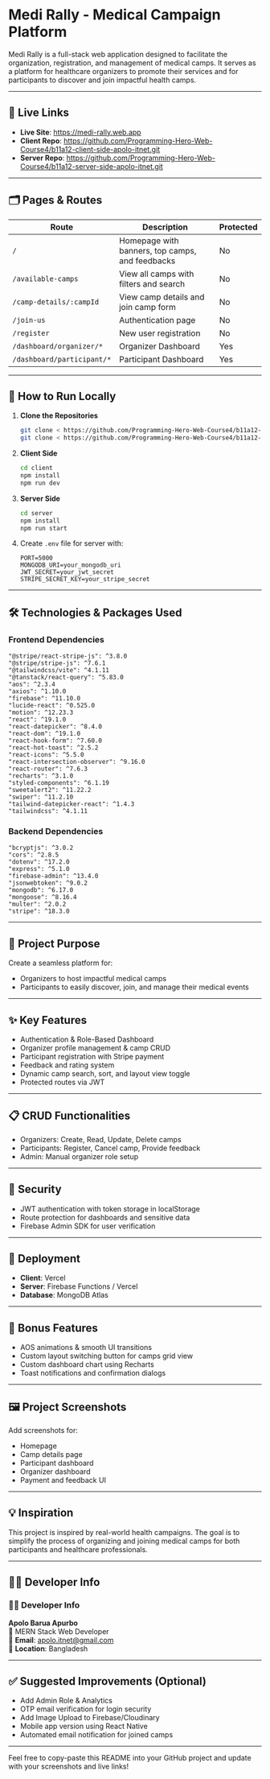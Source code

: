 # Medi Rally - Medical Campaign Platform

Medi Rally is a full-stack web application designed to facilitate the organization, registration, and management of medical camps. It serves as a platform for healthcare organizers to promote their services and for participants to discover and join impactful health camps.

---

## 🔗 Live Links

* **Live Site**: https://medi-rally.web.app <br>
* **Client Repo**: https://github.com/Programming-Hero-Web-Course4/b11a12-client-side-apolo-itnet.git <br>
* **Server Repo**: https://github.com/Programming-Hero-Web-Course4/b11a12-server-side-apolo-itnet.git <br>

---

## 🗂️ Pages & Routes

| Route                      | Description                                     | Protected |
| -------------------------- | ----------------------------------------------- | --------- |
| `/`                        | Homepage with banners, top camps, and feedbacks | No        |
| `/available-camps`         | View all camps with filters and search          | No        |
| `/camp-details/:campId`    | View camp details and join camp form            | No        |
| `/join-us`                 | Authentication page                             | No        |
| `/register`                | New user registration                           | No        |
| `/dashboard/organizer/*`   | Organizer Dashboard                             | Yes       |
| `/dashboard/participant/*` | Participant Dashboard                           | Yes       |

---

## 🚀 How to Run Locally

1. **Clone the Repositories**

   ```bash
   git clone < https://github.com/Programming-Hero-Web-Course4/b11a12-client-side-apolo-itnet.git >
   git clone < https://github.com/Programming-Hero-Web-Course4/b11a12-server-side-apolo-itnet.git >
   ```

2. **Client Side**

   ```bash
   cd client
   npm install
   npm run dev
   ```

3. **Server Side**

   ```bash
   cd server
   npm install
   npm run start
   ```

4. Create `.env` file for server with:

   ```env
   PORT=5000
   MONGODB_URI=your_mongodb_uri
   JWT_SECRET=your_jwt_secret
   STRIPE_SECRET_KEY=your_stripe_secret
   ```

---

## 🛠️ Technologies & Packages Used

### Frontend Dependencies

```
"@stripe/react-stripe-js": ^3.8.0
"@stripe/stripe-js": ^7.6.1
"@tailwindcss/vite": ^4.1.11
"@tanstack/react-query": ^5.83.0
"aos": ^2.3.4
"axios": ^1.10.0
"firebase": ^11.10.0
"lucide-react": ^0.525.0
"motion": ^12.23.3
"react": ^19.1.0
"react-datepicker": ^8.4.0
"react-dom": ^19.1.0
"react-hook-form": ^7.60.0
"react-hot-toast": ^2.5.2
"react-icons": ^5.5.0
"react-intersection-observer": ^9.16.0
"react-router": ^7.6.3
"recharts": ^3.1.0
"styled-components": ^6.1.19
"sweetalert2": ^11.22.2
"swiper": ^11.2.10
"tailwind-datepicker-react": ^1.4.3
"tailwindcss": ^4.1.11
```

### Backend Dependencies

```
"bcryptjs": ^3.0.2
"cors": ^2.8.5
"dotenv": ^17.2.0
"express": ^5.1.0
"firebase-admin": ^13.4.0
"jsonwebtoken": ^9.0.2
"mongodb": ^6.17.0
"mongoose": ^8.16.4
"multer": ^2.0.2
"stripe": ^18.3.0
```

---

## 🎯 Project Purpose

Create a seamless platform for:

* Organizers to host impactful medical camps
* Participants to easily discover, join, and manage their medical events

---

## ✨ Key Features

* Authentication & Role-Based Dashboard
* Organizer profile management & camp CRUD
* Participant registration with Stripe payment
* Feedback and rating system
* Dynamic camp search, sort, and layout view toggle
* Protected routes via JWT

---

## 📋 CRUD Functionalities

* Organizers: Create, Read, Update, Delete camps
* Participants: Register, Cancel camp, Provide feedback
* Admin: Manual organizer role setup

---

## 🔐 Security

* JWT authentication with token storage in localStorage
* Route protection for dashboards and sensitive data
* Firebase Admin SDK for user verification

---

## 🚀 Deployment

* **Client**: Vercel
* **Server**: Firebase Functions / Vercel
* **Database**: MongoDB Atlas

---

## 🎁 Bonus Features

* AOS animations & smooth UI transitions
* Custom layout switching button for camps grid view
* Custom dashboard chart using Recharts
* Toast notifications and confirmation dialogs

---

## 🖼️ Project Screenshots

Add screenshots for:

* Homepage
* Camp details page
* Participant dashboard
* Organizer dashboard
* Payment and feedback UI

---

## 💡 Inspiration

This project is inspired by real-world health campaigns. The goal is to simplify the process of organizing and joining medical camps for both participants and healthcare professionals.

---

## 👨‍💻 Developer Info

### 👨‍💻 Developer Info
**Apolo Barua Apurbo**   <br> 
💼 MERN Stack Web Developer  <br> 
📧 **Email**: apolo.itnet@gmail.com  <br> 
📍 **Location**: Bangladesh  <br> 

---

## ✅ Suggested Improvements (Optional)

* Add Admin Role & Analytics
* OTP email verification for login security
* Add Image Upload to Firebase/Cloudinary
* Mobile app version using React Native
* Automated email notification for joined camps

---

Feel free to copy-paste this README into your GitHub project and update with your screenshots and live links!
